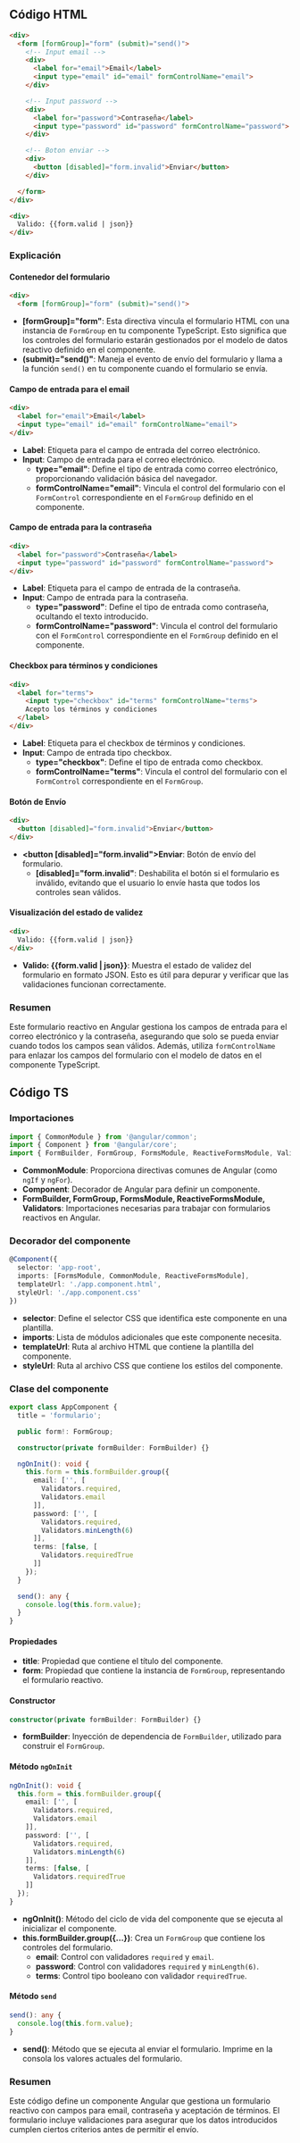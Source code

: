 ## Código HTML
```html
<div>
  <form [formGroup]="form" (submit)="send()">
    <!-- Input email -->
    <div>
      <label for="email">Email</label>
      <input type="email" id="email" formControlName="email">
    </div>

    <!-- Input password -->
    <div>
      <label for="password">Contraseña</label>
      <input type="password" id="password" formControlName="password">
    </div>

    <!-- Boton enviar -->
    <div>
      <button [disabled]="form.invalid">Enviar</button>
    </div>

  </form>
</div>

<div>
  Valido: {{form.valid | json}}
</div>
```

### Explicación

#### Contenedor del formulario
```html
<div>
  <form [formGroup]="form" (submit)="send()">
```
- **[formGroup]="form"**: Esta directiva vincula el formulario HTML con una instancia de `FormGroup` en tu componente TypeScript. Esto significa que los controles del formulario estarán gestionados por el modelo de datos reactivo definido en el componente.
- **(submit)="send()"**: Maneja el evento de envío del formulario y llama a la función `send()` en tu componente cuando el formulario se envía.

#### Campo de entrada para el email
```html
<div>
  <label for="email">Email</label>
  <input type="email" id="email" formControlName="email">
</div>
```
- **Label**: Etiqueta para el campo de entrada del correo electrónico.
- **Input**: Campo de entrada para el correo electrónico.
  - **type="email"**: Define el tipo de entrada como correo electrónico, proporcionando validación básica del navegador.
  - **formControlName="email"**: Vincula el control del formulario con el `FormControl` correspondiente en el `FormGroup` definido en el componente.

#### Campo de entrada para la contraseña
```html
<div>
  <label for="password">Contraseña</label>
  <input type="password" id="password" formControlName="password">
</div>
```
- **Label**: Etiqueta para el campo de entrada de la contraseña.
- **Input**: Campo de entrada para la contraseña.
  - **type="password"**: Define el tipo de entrada como contraseña, ocultando el texto introducido.
  - **formControlName="password"**: Vincula el control del formulario con el `FormControl` correspondiente en el `FormGroup` definido en el componente.

#### Checkbox para términos y condiciones
```html
<div>
  <label for="terms">
    <input type="checkbox" id="terms" formControlName="terms">
    Acepto los términos y condiciones
  </label>
</div>
```
- **Label**: Etiqueta para el checkbox de términos y condiciones.
- **Input**: Campo de entrada tipo checkbox.
  - **type="checkbox"**: Define el tipo de entrada como checkbox.
  - **formControlName="terms"**: Vincula el control del formulario con el `FormControl` correspondiente en el `FormGroup`.


#### Botón de Envío
```html
<div>
  <button [disabled]="form.invalid">Enviar</button>
</div>
```
- **<button [disabled]="form.invalid">Enviar</button>**: Botón de envío del formulario.
  - **[disabled]="form.invalid"**: Deshabilita el botón si el formulario es inválido, evitando que el usuario lo envíe hasta que todos los controles sean válidos.

#### Visualización del estado de validez
```html
<div>
  Valido: {{form.valid | json}}
</div>
```
- **Valido: {{form.valid | json}}**: Muestra el estado de validez del formulario en formato JSON. Esto es útil para depurar y verificar que las validaciones funcionan correctamente.

### Resumen

Este formulario reactivo en Angular gestiona los campos de entrada para el correo electrónico y la contraseña, asegurando que solo se pueda enviar cuando todos los campos sean válidos. Además, utiliza `formControlName` para enlazar los campos del formulario con el modelo de datos en el componente TypeScript.


## Código TS

### Importaciones
```typescript
import { CommonModule } from '@angular/common';
import { Component } from '@angular/core';
import { FormBuilder, FormGroup, FormsModule, ReactiveFormsModule, Validators } from '@angular/forms';
```
- **CommonModule**: Proporciona directivas comunes de Angular (como `ngIf` y `ngFor`).
- **Component**: Decorador de Angular para definir un componente.
- **FormBuilder, FormGroup, FormsModule, ReactiveFormsModule, Validators**: Importaciones necesarias para trabajar con formularios reactivos en Angular.

### Decorador del componente
```typescript
@Component({
  selector: 'app-root',
  imports: [FormsModule, CommonModule, ReactiveFormsModule],
  templateUrl: './app.component.html',
  styleUrl: './app.component.css'
})
```
- **selector**: Define el selector CSS que identifica este componente en una plantilla.
- **imports**: Lista de módulos adicionales que este componente necesita.
- **templateUrl**: Ruta al archivo HTML que contiene la plantilla del componente.
- **styleUrl**: Ruta al archivo CSS que contiene los estilos del componente.

### Clase del componente
```typescript
export class AppComponent {
  title = 'formulario';

  public form!: FormGroup;

  constructor(private formBuilder: FormBuilder) {}

  ngOnInit(): void {
    this.form = this.formBuilder.group({
      email: ['', [
        Validators.required,
        Validators.email
      ]],
      password: ['', [
        Validators.required,
        Validators.minLength(6)
      ]],
      terms: [false, [
        Validators.requiredTrue
      ]]
    });
  }

  send(): any {
    console.log(this.form.value);
  }
}
```
#### Propiedades
- **title**: Propiedad que contiene el título del componente.
- **form**: Propiedad que contiene la instancia de `FormGroup`, representando el formulario reactivo.

#### Constructor
```typescript
constructor(private formBuilder: FormBuilder) {}
```
- **formBuilder**: Inyección de dependencia de `FormBuilder`, utilizado para construir el `FormGroup`.

#### Método `ngOnInit`
```typescript
ngOnInit(): void {
  this.form = this.formBuilder.group({
    email: ['', [
      Validators.required,
      Validators.email
    ]],
    password: ['', [
      Validators.required,
      Validators.minLength(6)
    ]],
    terms: [false, [
      Validators.requiredTrue
    ]]
  });
}
```
- **ngOnInit()**: Método del ciclo de vida del componente que se ejecuta al inicializar el componente.
- **this.formBuilder.group({...})**: Crea un `FormGroup` que contiene los controles del formulario.
  - **email**: Control con validadores `required` y `email`.
  - **password**: Control con validadores `required` y `minLength(6)`.
  - **terms**: Control tipo booleano con validador `requiredTrue`.

#### Método `send`
```typescript
send(): any {
  console.log(this.form.value);
}
```
- **send()**: Método que se ejecuta al enviar el formulario. Imprime en la consola los valores actuales del formulario.

### Resumen
Este código define un componente Angular que gestiona un formulario reactivo con campos para email, contraseña y aceptación de términos. El formulario incluye validaciones para asegurar que los datos introducidos cumplen ciertos criterios antes de permitir el envío.

